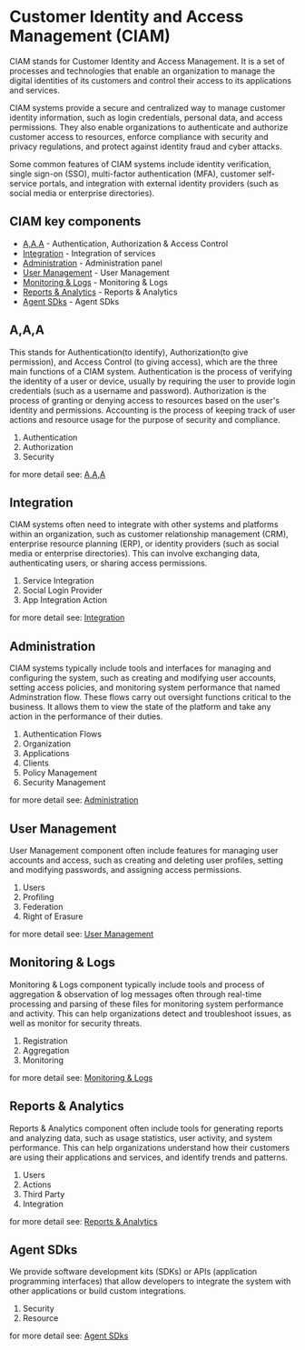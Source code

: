 # Customer Identity and Access Management (CIAM)

CIAM stands for Customer Identity and Access Management. It is a set of processes and technologies that enable an organization to manage the digital identities of its customers and control their access to its applications and services.

CIAM systems provide a secure and centralized way to manage customer identity information, such as login credentials, personal data, and access permissions. They also enable organizations to authenticate and authorize customer access to resources, enforce compliance with security and privacy regulations, and protect against identity fraud and cyber attacks.

Some common features of CIAM systems include identity verification, single sign-on (SSO), multi-factor authentication (MFA), customer self-service portals, and integration with external identity providers (such as social media or enterprise directories).

## <a name="CIAM"></a> CIAM key components 

- [A,A,A](#aaa) - Authentication, Authorization & Access Control
- [Integration](#integration) - Integration of services
- [Administration](#administration) - Administration panel
- [User Management](#user-management) - User Management
- [Monitoring & Logs](#monitoring-logs) - Monitoring & Logs
- [Reports & Analytics](#reports-analytics) - Reports & Analytics
- [Agent SDks](#agent-sdks) - Agent SDks

## <a name="aaa"></a> A,A,A
This stands for Authentication(to identify), Authorization(to give permission), and Access Control (to giving access), which are the three main functions of a CIAM system. Authentication is the process of verifying the identity of a user or device, usually by requiring the user to provide login credentials (such as a username and password). Authorization is the process of granting or denying access to resources based on the user's identity and permissions. Accounting is the process of keeping track of user actions and resource usage for the purpose of security and compliance.

1. Authentication
2. Authorization
3. Security

for more detail see:
[A,A,A](/ciam/components/aaa.md)

## <a name="integration"></a> Integration
CIAM systems often need to integrate with other systems and platforms within an organization, such as customer relationship management (CRM), enterprise resource planning (ERP), or identity providers (such as social media or enterprise directories). This can involve exchanging data, authenticating users, or sharing access permissions.

1. Service Integration
2. Social Login Provider
3. App Integration Action

for more detail see:
[Integration](/ciam/components/integration.md)

## <a name="administration"></a> Administration
CIAM systems typically include tools and interfaces for managing and configuring the system, such as creating and modifying user accounts, setting access policies, and monitoring system performance that named Adminstration flow. 
These flows carry out oversight functions critical to the business. It allows them to view the state of the platform and take any action in the performance of their duties.

1. Authentication Flows
2. Organization
3. Applications
4. Clients
5. Policy Management
6. Security Management

for more detail see:
[Administration](/ciam/components/administration.md)

## <a name="user-management"></a> User Management
User Management component often include features for managing user accounts and access, such as creating and deleting user profiles, setting and modifying passwords, and assigning access permissions.

1. Users
2. Profiling
3. Federation
4. Right of Erasure

for more detail see:
[User Management](/ciam/components/user-management.md)

## <a name="monitoring-logs"></a> Monitoring & Logs
Monitoring & Logs component typically include tools and process of aggregation & observation of log messages 
often through real-time processing and parsing of these files 
for monitoring system performance and activity. 
This can help organizations detect and troubleshoot issues, 
as well as monitor for security threats.

1. Registration
2. Aggregation
3. Monitoring

for more detail see:
[Monitoring & Logs](/ciam/components/monitoring-logs.md)

## <a name="reports-analytics"></a> Reports & Analytics

Reports & Analytics component often include tools for generating reports and analyzing data, such as usage statistics, user activity, and system performance. This can help organizations understand how their customers are using their applications and services, and identify trends and patterns.

1. Users
2. Actions
3. Third Party
4. Integration

for more detail see:
[Reports & Analytics](/ciam/components/reports-analytics.md)

## <a name="agent-sdks"></a> Agent SDks
We provide software development kits (SDKs) or APIs (application programming interfaces) that allow 
developers to integrate the system with other applications or build custom integrations. 

1. Security
2. Resource

for more detail see:
[Agent SDks](/ciam/components/agent-sdks.md)
